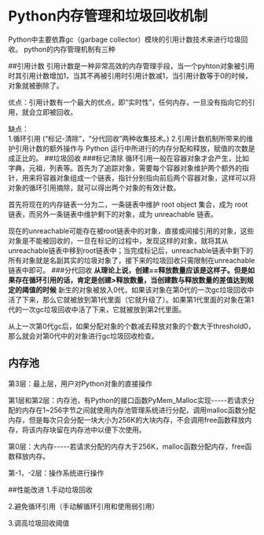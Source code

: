 # Python内存管理和垃圾回收机制  
Python中主要依靠gc（garbage collector）模块的引用计数技术来进行垃圾回收。
python的内存管理机制有三种

##引用计数
引用计数是一种非常高效的内存管理手段，当一个pyhton对象被引用时其引用计数增加1，当其不再被引用时引用计数减1，当引用计数等于0的时候，对象就被删除了。

优点：引用计数有一个最大的优点，即“实时性”，任何内存，一旦没有指向它的引用，就会立即被回收。
  
缺点：  
1.循环引用  (“标记-清除”，“分代回收”两种收集技术。)
2.引用计数机制所带来的维护引用计数的额外操作与 Python 运行中所进行的内存分配和释放，赋值的次数是成正比的。
##垃圾回收
###标记清除
循环引用一般在容器对象才会产生，比如字典，元祖，列表等。首先为了追踪对象，需要每个容器对象维护两个额外的指针，用来将容器对象组成一个链表，指针分别指向前后两个容器对象，这样可以将对象的循环引用摘除，就可以得出两个对象的有效计数。
  
首先将现在的内存链表一分为二，一条链表中维护 root object 集合，成为 root 链表，而另外一条链表中维护剩下的对象，成为 unreachable 链表。  

现在的unreachable可能存在被root链表中的对象，直接或间接引用的对象，这些对象是不能被回收的，一旦在标记的过程中，发现这样的对象，就将其从unreachable链表中移到root链表中；当完成标记后，unreachable链表中剩下的所有对象就是名副其实的垃圾对象了，接下来的垃圾回收只需限制在unreachable链表中即可。
###分代回收
**从理论上说，创建==释放数量应该是这样子。但是如果存在循环引用的话，肯定是创建>释放数量，当创建数与释放数量的差值达到规定的阈值的时候**
新生的对象被放入0代，如果该对象在第0代的一次gc垃圾回收中活了下来，那么它就被放到第1代里面（它就升级了）。如果第1代里面的对象在第1代的一次gc垃圾回收中活了下来，它就被放到第2代里面。  

从上一次第0代gc后，如果分配对象的个数减去释放对象的个数大于threshold0，那么就会对第0代中的对象进行gc垃圾回收检查。
## 内存池
第3层：最上层，用户对Python对象的直接操作

第1层和第2层：内存池，有Python的接口函数PyMem_Malloc实现-----若请求分配的内存在1~256字节之间就使用内存池管理系统进行分配，调用malloc函数分配内存，但是每次只会分配一块大小为256K的大块内存，不会调用free函数释放内存，将该内存块留在内存池中以便下次使用。

第0层：大内存-----若请求分配的内存大于256K，malloc函数分配内存，free函数释放内存。

第-1，-2层：操作系统进行操作

##性能改进
1.手动垃圾回收

2.避免循环引用（手动解循环引用和使用弱引用）

3.调高垃圾回收阈值